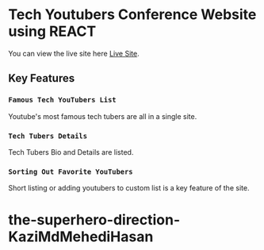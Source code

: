 # Tech Youtubers Conference Website using REACT

You can view the live site here [Live Site](https://techtuberconference.netlify.app/).

## Key Features

### `Famous Tech YouTubers List`
Youtube's most famous tech tubers are all in a single site.

### `Tech Tubers Details`
Tech Tubers Bio and Details are listed.

### `Sorting Out Favorite YouTubers`
Short listing or adding youtubers to custom list is a key feature of the site.


# the-superhero-direction-KaziMdMehediHasan
